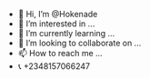 - 👋 Hi, I’m @Hokenade
- 👀 I’m interested in ...
- 🌱 I’m currently learning ...
- 💞️ I’m looking to collaborate on ...
- 📫 How to reach me ...
- 📞 +2348157066247
<!---
Hokenade/Hokenade is a ✨ special ✨ repository because its `README.md` (this file) appears on your GitHub profile.
You can click the Preview link to take a look at your changes.
--->
